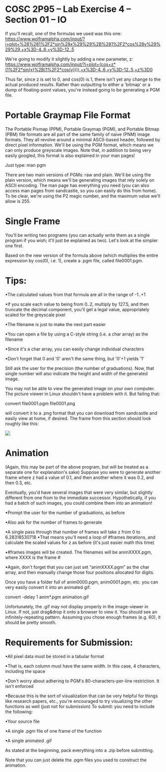 # COSC 2P95 – Lab Exercise 4 – Section 01 – IO

If you'll recall, one of the formulas we used was this one:
https://www.wolframalpha.com/input/?i=plot+%28%281%2F2*sin%28x%29%29%2B%281%2F2*cos%28y%29%29%29,+x%3D-4..6,+y%3D-12..5

We're going to modify it slightly by adding a new parameter, z:
https://www.wolframalpha.com/input/?i=plot+(cos+z*(1%2F2*sin(x)%2B(1%2F2*cos(y)))),+x%3D-4..6,+y%3D-12..5,+z%3D0

Thus far, since z is set to 0, and cos(0) is 1, there isn't yet any change to the actual produced results.
Rather than outputting to either a 'bitmap' or a dump of floating-point values, you're instead going to be 
generating a PGM file.


# Portable Graymap File Format

The Portable Pixmap (PPM), Portable Graymap (PGM), and Portable Bitmap (PBM) file formats are all part of 
the same family of naive (PNM) image formats.
They all revolve around a minimal ASCII-based header, followed by direct pixel information.
We'll be using the PGM format, which means we can only produce greyscale images.
Note that, in addition to being very easily googled, this format is also explained in your 
man pages!

Just type: 
man pgm

There are two main versions of PGMs: raw and plain. We'll be using the plain version, which means we'll be 
generating images that rely solely on ASCII encoding.
The man page has everything you need (you can also access man pages from sandcastle, so you can easily do 
this from home). To be clear, we're using the P2 
magic number, and the maximum value we'll allow is 255.

# Single Frame

You'll be writing two programs (you can actually write them as a single program if you wish; it'll just be 
explained as two). Let's look at the simpler one first.

Based on the new version of the formula above (which multiplies the entire expression by cos(0), i.e. 1), create 
a .pgm file, called file0001.pgm.

# Tips:

•The calculated values from that formula are all in the range of -1..+1

•If you scale each value to being from 0..2, multiply by 127.5, and then truncate the decimal component, you'll get a legal value, appropriately scaled for the greyscale pixel

•The filename is just to make the next part easier

▪You can open a file by using a C-style string (i.e. a char array) as the filename

▪Since it's a char array, you can easily change individual characters

▪Don't forget that 0 and '0' aren't the same thing, but '0'+1 yields '1'

Still ask the user for the precision (the number of graduations). Now, that single number will also indicate the 
height and width of the generated image.

You may not be able to view the generated image on your own computer. The picture viewer in Linux shouldn't 
have a problem with it. But failing that:

convert file0001.pgm file0001.png

will convert it to a .png format that you can download from sandcastle and easily view at home, if desired.
The frame from this section should look roughly like this:

![](https://github.com/fs1237/2P95-ASS4/blob/master/1.PNG)

# Animation

(Again, this may be part of the above program, but will be treated as a separate one for explanation's sake)
Suppose you were to generate another frame where z had a value of 0.1, and then another where it was 0.2, and 
then 0.3, etc.

Eventually, you'd have several images that were very similar, but slightly different from one from to the 
immediate successor. Hypothetically, if you had a batch of such images, you could combine them into an 
animation!

•Prompt the user for the number of graduations, as before

•Also ask for the number of frames to generate

•A single pass through that number of frames will take z from 0 to 6.28318530718
▪That means you'll need a loop of #frames iterations, and calculate the scaled values for z as before 
(it's just easier math this time)

•#frames images will be created. The filenames will be animXXXX.pgm, where XXXX is the frame #

▪Again, don't forget that you can just set “animXXXX.pgm” as the char array, and then manually 
change those four positions allocated for digits.

Once you have a folder full of anim0000.pgm, anim0001.pgm, etc. you can very easily convert it into an 
animated gif:

convert -delay 1 anim*.pgm animation.gif

Unfortunately, the .gif may not display properly in the image-viewer in Linux. If not, just drag&drop it onto a 
browser to view it. You should see an infinitely-repeating pattern. Assuming you chose enough frames (e.g. 60),
it should be pretty smooth.

# Requirements for Submission:

•All pixel data must be stored in a tabular format

▪That is, each column must have the same width. In this case, 4 characters, including the space

•Don't worry about adhering to PGM's 80-characters-per-line restriction. It isn't enforced

•Because this is the sort of visualization that can be very helpful for things like research papers, etc., 
you're encouraged to try visualizing the other functions as well (just not for submission)
To submit: you need to include the following:

•Your source file

•A single .pgm file of one frame of the function

•A single animated .gif

As stated at the beginning, pack everything into a .zip before submitting.

Note that you can just delete the .pgm files you used to construct the animation.

